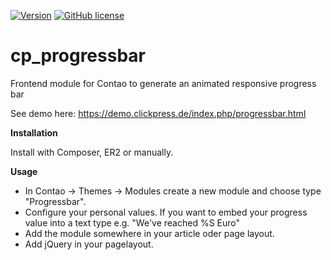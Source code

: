 [![Version](https://img.shields.io/packagist/v/stefansl/cp_progressbar.svg?style=flat-square)](https://packagist.org/packages/stefansl/cp_progressbar)  [![GitHub license](https://img.shields.io/badge/license-GPL-blue.svg?style=flat-square)](https://raw.githubusercontent.com/stefansl/cp_progressbar/master/LICENSE)

cp_progressbar
================

Frontend module for Contao to generate an animated responsive progress bar

See demo here: https://demo.clickpress.de/index.php/progressbar.html

**Installation**

Install with Composer, ER2 or manually.

**Usage**

*   In Contao -> Themes -> Modules create a new module and choose type "Progressbar".
*   Configure your personal values. If you want to embed your progress value into a text type e.g. "We've reached %S Euro"
*   Add the module somewhere in your article oder page layout.
*   Add jQuery in your pagelayout.
